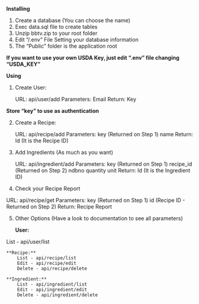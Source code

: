 **Installing**

1. Create a database (You can choose the name)
2. Exec data.sql file to create tables
3. Unzip bbtv.zip to your root folder
4. Edit “/.env” File Setting your database information
5. The “Public” folder is the application root

**If you want to use your own USDA Key, just edit “.env” file changing “USDA_KEY”**

**Using**

1. Create User:

	URL: api/user/add
	Parameters:
		Email
	Return:
		Key

__Store “key” to use as authentication__

2. Create a Recipe:

	URL: api/recipe/add
	Parameters:
		key (Returned on Step 1)
		name
	Return:
		Id (It is the Recipe ID)

3. Add Ingredients (As much as you want)

	URL: api/ingredient/add
	Parameters:
		key (Returned on Step 1)
		recipe_id (Returned on Step 2)
        ndbno
        quantity
        unit
	Return:
		Id (It is the Ingredient ID)

4. Check your Recipe Report

URL: api/recipe/get
	Parameters:
		key (Returned on Step 1)
		id (Recipe ID - Returned on Step 2)
	Return:
		Recipe Report

5. Other Options (Have a look to documentation to see all parameters)

	**User:**

List - api/user/list

    **Recipe:**
		List - api/recipe/list
		Edit - api/recipe/edit
		Delete - api/recipe/delete

	**Ingredient:**
		List - api/ingredient/list
		Edit - api/ingredient/edit
		Delete - api/ingredient/delete